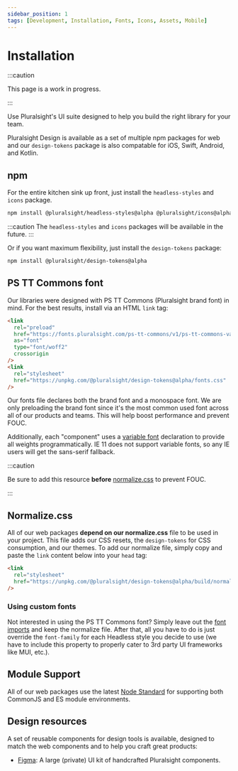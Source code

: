 ```yaml
---
sidebar_position: 1
tags: [Development, Installation, Fonts, Icons, Assets, Mobile]
---
```


# Installation

:::caution

This page is a work in progress.

:::

<p class="page-subheadline" markdown="1">Use Pluralsight's UI suite designed to help you build the right library for your team.</p>

Pluralsight Design is available as a set of multiple npm packages for web and our `design-tokens` package is also compatable for iOS, Swift, Android, and Kotlin.

## npm

For the entire kitchen sink up front, just install the `headless-styles` and `icons` package.

```bash npm2yarn
npm install @pluralsight/headless-styles@alpha @pluralsight/icons@alpha
```

:::caution
The `headless-styles` and `icons` packages will be available in the future.
:::

Or if you want maximum flexibility, just install the `design-tokens` package:

```bash npm2yarn
npm install @pluralsight/design-tokens@alpha
```

## PS TT Commons font

Our libraries were designed with PS TT Commons (Pluralsight brand font) in mind. For the best results, install via an HTML `link` tag:

```html
<link
  rel="preload"
  href="https://fonts.pluralsight.com/ps-tt-commons/v1/ps-tt-commons-variable-roman.woff2"
  as="font"
  type="font/woff2"
  crossorigin
/>
<link
  rel="stylesheet"
  href="https://unpkg.com/@pluralsight/design-tokens@alpha/fonts.css"
/>
```

Our fonts file declares both the brand font and a monospace font. We are only preloading the brand font since it's the most common used font across all of our products and teams. This will help boost performance and prevent FOUC.

Additionally, each "component" uses a [variable font](https://developer.mozilla.org/en-US/docs/Web/CSS/CSS_Fonts/Variable_Fonts_Guide) declaration to provide all weights programmatically. IE 11 does not support variable fonts, so any IE users will get the sans-serif fallback.

:::caution

Be sure to add this resource **before** [normalize.css](#normalizecss) to prevent FOUC.

:::

## Normalize.css

All of our web packages **depend on our normalize.css** file to be used in your project. This file adds our CSS resets, the `design-tokens` for CSS consumption, and our themes. To add our normalize file, simply copy and paste the `link` content below into your `head` tag:

```html
<link
  rel="stylesheet"
  href="https://unpkg.com/@pluralsight/design-tokens@alpha/build/normalize/normalize.css"
/>
```

### Using custom fonts

Not interested in using the PS TT Commons font? Simply leave out the [font imports](#ps-tt-commons-font) and keep the normalize file. After that, all you have to do is just override the `font-family` for each Headless style you decide to use (we have to include this property to properly cater to 3rd party UI frameworks like MUI, etc.).

## Module Support

All of our web packages use the latest [Node Standard](https://nodejs.org/api/packages.html#writing-dual-packages-while-avoiding-or-minimizing-hazards) for supporting both CommonJS and ES module environments.

## Design resources

A set of reusable components for design tools is available, designed to match the web components and to help you craft great products:

- [Figma](https://www.figma.com/file/ZmH4XsZS5WnKeo28ylM5x1/PS-Design---Web-UI-Kit-%5BALPHA%5D?node-id=1214%3A50531): A large (private) UI kit of handcrafted Pluralsight components.
